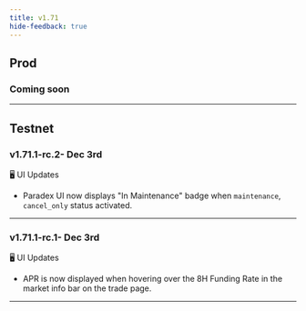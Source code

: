 ```yaml
---
title: v1.71
hide-feedback: true
---
```


## Prod
### Coming soon
***

## Testnet

### v1.71.1-rc.2- Dec 3rd

🖥️  UI Updates
* Paradex UI now displays "In Maintenance" badge when `maintenance`, `cancel_only` status activated.

---

### v1.71.1-rc.1- Dec 3rd

🖥️  UI Updates
* APR is now displayed when hovering over the 8H Funding  Rate in the market info bar on the trade page.

***

